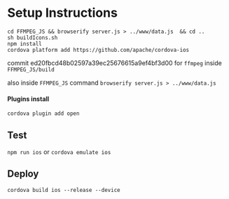 # Setup Instructions
```
cd FFMPEG_JS && browserify server.js > ../www/data.js  && cd ..
sh buildIcons.sh
npm install
cordova platform add https://github.com/apache/cordova-ios
```

commit ed20fbcd48b02597a39ec25676615a9ef4bf3d00 for `ffmpeg` inside `FFMPEG_JS/build`

also inside `FFMPEG_JS` command `browserify server.js > ../www/data.js`

#### Plugins install
`cordova plugin add open`

## Test
`npm run ios` or `cordova emulate ios`

## Deploy
`cordova build ios --release --device`
